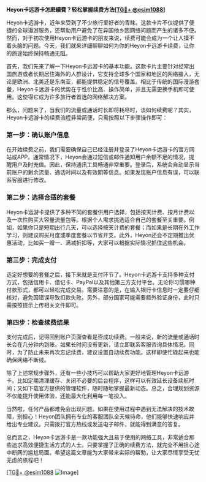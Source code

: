 **Heyon卡远游卡怎麽續費？轻松掌握续费方法[[TG💪+ @esim1088](https://t.me/s/esim1088)]**

Heyon卡远游卡，近年来受到了不少旅行爱好者的青睐。这款卡片不仅提供了便捷的全球漫游服务，还帮助用户避免了在异国他乡因网络问题而产生的诸多不便。然而，对于初次使用Heyon卡远游卡的朋友来说，续费可能会成为一个让人摸不着头脑的问题。今天，我们就来详细聊聊如何为你的Heyon卡远游卡续费，让你的旅途始终保持畅通无阻。

首先，我们先来了解一下Heyon卡远游卡的基本功能。这款卡片主要针对经常出国旅游或者长期居住海外的人群设计，它支持全球多个国家和地区的网络接入，无论是欧洲、北美还是东南亚，都能提供稳定的信号覆盖。相比于传统的国际漫游套餐，Heyon卡远游卡的优势在于性价比高、操作简单，并且无需更换手机即可使用。这使得它成为许多旅行者首选的网络解决方案。

那么，问题来了，当我们的流量或通话时长即将耗尽时，该如何续费呢？其实，Heyon卡远游卡的续费流程非常简便，只需按照以下步骤操作即可：

### 第一步：确认账户信息

在开始续费之前，我们需要确保自己已经注册并登录了Heyon卡远游卡的官方网站或APP。通常情况下，Heyon会通过短信或邮件通知用户余额不足的情况，提醒用户及时充值。因此，保持通讯工具畅通非常重要。登录后，系统会自动显示当前账户的剩余流量、通话时间以及有效期等信息。如果发现账户信息有误，可以联系客服进行修改。

### 第二步：选择合适的套餐

Heyon卡远游卡提供了多种不同的套餐供用户选择，包括按天计费、按月计费以及一次性购买大容量流量包等。根据个人需求挑选适合自己的套餐至关重要。例如，如果你只是短期出行几天，可以选择按天计费的套餐；而如果是长期在外工作学习，则建议购买月度或季度套餐以节省开支。此外，Heyon还会不定期推出优惠活动，比如买一赠一、满减折扣等，大家可以根据实际情况抓住这些机会。

### 第三步：完成支付

选定好想要的套餐之后，接下来就是支付环节了。Heyon卡远游卡支持多种支付方式，包括信用卡、借记卡、PayPal以及其他第三方支付平台。无论你习惯哪种付款形式，都可以轻松完成交易。需要注意的是，在输入银行卡信息时一定要仔细核对，避免因错误导致扣款失败。另外，部分国家可能需要额外验证身份，此时只需按照提示上传相关文件即可。

### 第四步：检查续费结果

支付完成后，记得回到账户页面查看是否成功续费。一般来说，新的流量或通话时长会在几分钟内到账。如果长时间没有更新，请立即联系客服咨询具体情况。同时，为了防止未来再次忘记续费，建议设置自动续费功能。这样即使忙碌起来也能确保网络不断线。

除了上述常规步骤外，还有一些小技巧可以帮助大家更好地管理Heyon卡远游卡。比如定期清理缓存、关闭不必要的后台程序，这样可以有效延长设备续航时间；又如下载官方提供的管理软件，随时随地掌握最新动态。总之，合理规划资源不仅能提升使用体验，还能最大化利用每一笔投入。

当然啦，任何产品都难免会出现问题。如果在使用过程中遇到无法解决的技术故障，别担心！Heyon团队拥有专业的客服团队全天候待命，他们能够快速响应并给出专业建议。只需拨打官方热线或发送电子邮件，就能得到满意的答复。

总而言之，Heyon卡远游卡是一款功能强大且易于使用的网络工具，非常适合那些追求高效便捷生活方式的人士。只要掌握了正确的续费方法，就完全不用担心途中断网的尴尬局面。希望这篇文章能为大家带来实际的帮助，让大家尽情享受无忧无虑的旅程吧！

[[TG💪+ @esim1088](https://t.me/s/esim1088) ![Image](https://i.postimg.cc/4NQfJmqS/Snipaste-2025-05-13-00-14-12.png)]